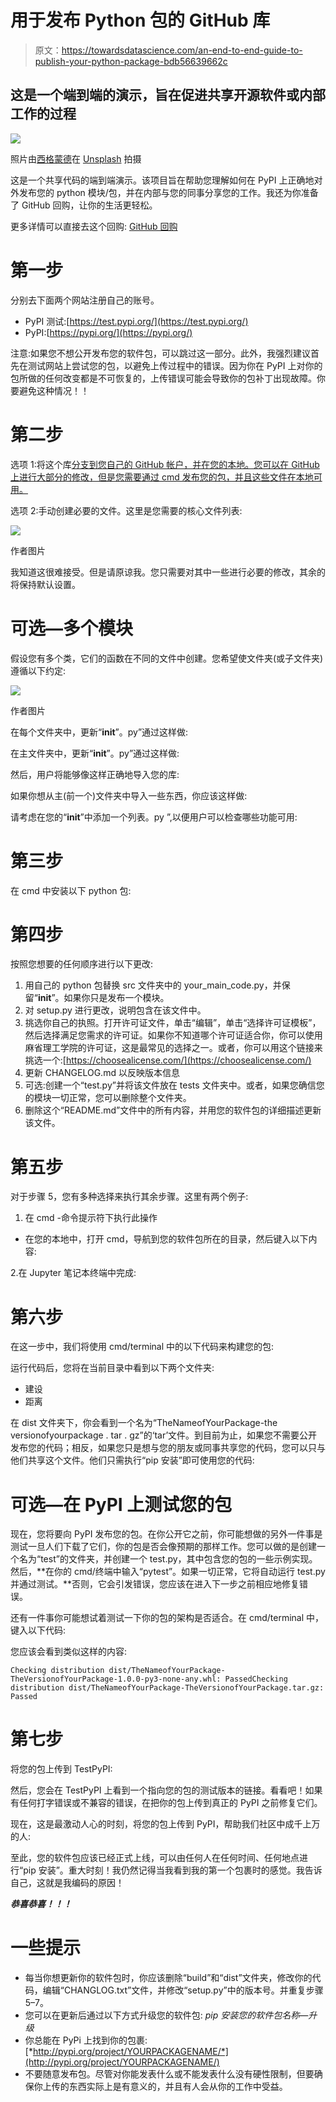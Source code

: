 # 用于发布 Python 包的 GitHub 库

> 原文：<https://towardsdatascience.com/an-end-to-end-guide-to-publish-your-python-package-bdb56639662c>

## 这是一个端到端的演示，旨在促进共享开源软件或内部工作的过程

![](img/15886c44d3e8f9c0e096196873a584aa.png)

照片由[西格蒙德](https://unsplash.com/@sigmund?utm_source=unsplash&utm_medium=referral&utm_content=creditCopyText)在 [Unsplash](https://unsplash.com/s/photos/upload?utm_source=unsplash&utm_medium=referral&utm_content=creditCopyText) 拍摄

这是一个共享代码的端到端演示。该项目旨在帮助您理解如何在 PyPI 上正确地对外发布您的 python 模块/包，并在内部与您的同事分享您的工作。我还为你准备了 GitHub 回购，让你的生活更轻松。

更多详情可以直接去这个回购: [GitHub 回购](https://github.com/jinhangjiang/Your-First-Python-Package-on-PyPI)

# 第一步

分别去下面两个网站注册自己的账号。

*   PyPI 测试:[https://test.pypi.org/](https://test.pypi.org/)
*   PyPI:[https://pypi.org/](https://pypi.org/)

注意:如果您不想公开发布您的软件包，可以跳过这一部分。此外，我强烈建议首先在测试网站上尝试您的包，以避免上传过程中的错误。因为你在 PyPI 上对你的包所做的任何改变都是不可恢复的，上传错误可能会导致你的包补丁出现故障。你要避免这种情况！！

# 第二步

选项 1:将这个库[分支到您自己的 GitHub 帐户，并在您的本地。您可以在 GitHub 上进行大部分的修改，但是您需要通过 cmd 发布您的包，并且这些文件在本地可用。](https://github.com/jinhangjiang/Your-First-Python-Package-on-PyPI)

选项 2:手动创建必要的文件。这里是您需要的核心文件列表:

![](img/d3437ebf62656801abf94d285e066ab0.png)

作者图片

我知道这很难接受。但是请原谅我。您只需要对其中一些进行必要的修改，其余的将保持默认设置。

# 可选—多个模块

假设您有多个类，它们的函数在不同的文件中创建。您希望使文件夹(或子文件夹)遵循以下约定:

![](img/2230dac43d0f699534e25d26c807965f.png)

作者图片

在每个文件夹中，更新“__init__”。py”通过这样做:

在主文件夹中，更新“__init__”。py”通过这样做:

然后，用户将能够像这样正确地导入您的库:

如果你想从主(前一个)文件夹中导入一些东西，你应该这样做:

请考虑在您的“__init__”中添加一个列表。py ”,以便用户可以检查哪些功能可用:

# 第三步

在 cmd 中安装以下 python 包:

# 第四步

按照您想要的任何顺序进行以下更改:

1.  用自己的 python 包替换 src 文件夹中的 your_main_code.py，并保留“__init__”。如果你只是发布一个模块。
2.  对 setup.py 进行更改，说明包含在该文件中。
3.  挑选你自己的执照。打开许可证文件，单击“编辑”，单击“选择许可证模板”，然后选择满足您需求的许可证。如果你不知道哪个许可证适合你，你可以使用麻省理工学院的许可证，这是最常见的选择之一。或者，你可以用这个链接来挑选一个:[https://choosealicense.com/](https://choosealicense.com/)
4.  更新 CHANGELOG.md 以反映版本信息
5.  可选:创建一个“test.py”并将该文件放在 tests 文件夹中。或者，如果您确信您的模块一切正常，您可以删除整个文件夹。
6.  删除这个“README.md”文件中的所有内容，并用您的软件包的详细描述更新该文件。

# 第五步

对于步骤 5，您有多种选择来执行其余步骤。这里有两个例子:

1.  在 cmd -命令提示符下执行此操作

*   在您的本地中，打开 cmd，导航到您的软件包所在的目录，然后键入以下内容:

2.在 Jupyter 笔记本终端中完成:

# 第六步

在这一步中，我们将使用 cmd/terminal 中的以下代码来构建您的包:

运行代码后，您将在当前目录中看到以下两个文件夹:

*   建设
*   距离

在 dist 文件夹下，你会看到一个名为“TheNameofYourPackage-the versionofyourpackage . tar . gz”的‘tar’文件。到目前为止，如果您不需要公开发布您的代码；相反，如果您只是想与您的朋友或同事共享您的代码，您可以只与他们共享这个文件。他们只需执行“pip 安装”即可使用您的代码:

# 可选—在 PyPI 上测试您的包

现在，您将要向 PyPI 发布您的包。在你公开它之前，你可能想做的另外一件事是测试一旦人们下载了它们，你的包是否会像预期的那样工作。您可以做的是创建一个名为“test”的文件夹，并创建一个 test.py，其中包含您的包的一些示例实现。然后，**在你的 cmd/终端中输入“pytest”。如果一切正常，它将自动运行 test.py 并通过测试。**否则，它会引发错误，您应该在进入下一步之前相应地修复错误。

还有一件事你可能想试着测试一下你的包的架构是否适合。在 cmd/terminal 中，键入以下代码:

您应该会看到类似这样的内容:

```
Checking distribution dist/TheNameofYourPackage-TheVersionofYourPackage-1.0.0-py3-none-any.whl: PassedChecking distribution dist/TheNameofYourPackage-TheVersionofYourPackage.tar.gz: Passed
```

# 第七步

将您的包上传到 TestPyPI:

然后，您会在 TestPyPI 上看到一个指向您的包的测试版本的链接。看看吧！如果有任何打字错误或不兼容的错误，在把你的包上传到真正的 PyPI 之前修复它们。

现在，这是最激动人心的时刻，将您的包上传到 PyPI，帮助我们社区中成千上万的人:

至此，您的软件包应该已经正式上线，可以由任何人在任何时间、任何地点进行“pip 安装”。重大时刻！我仍然记得当我看到我的第一个包裹时的感觉。我告诉自己，这就是我编码的原因！

***恭喜恭喜！！！***

# 一些提示

*   每当你想更新你的软件包时，你应该删除“build”和“dist”文件夹，修改你的代码，编辑“CHANGLOG.txt”文件，并修改“setup.py”中的版本号。并重复步骤 5–7。
*   您可以在更新后通过以下方式升级您的软件包: *pip 安装您的软件包名称—升级*
*   你总能在 PyPi 上找到你的包裹:[*http://pypi.org/project/YOURPACKAGENAME/*](http://pypi.org/project/YOURPACKAGENAME/)
*   不要随意发布包。尽管对你能发表什么或不能发表什么没有硬性限制，但要确保你上传的东西实际上是有意义的，并且有人会从你的工作中受益。